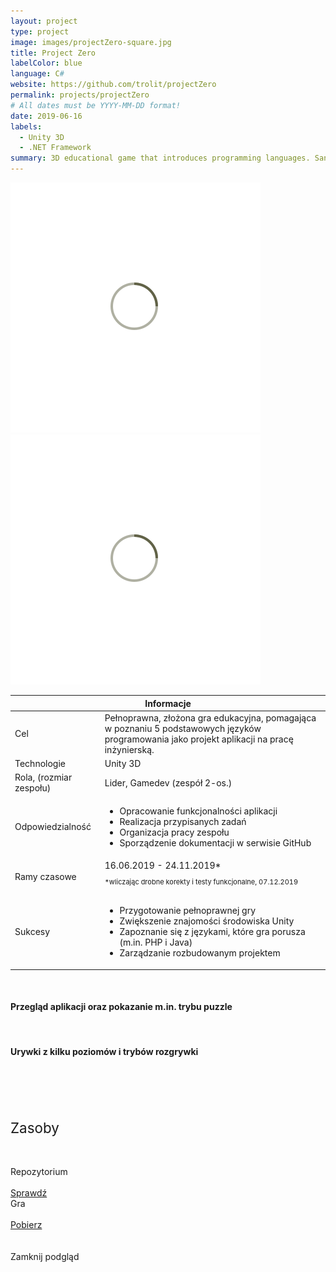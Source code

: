 ```yaml
---
layout: project
type: project
image: images/projectZero-square.jpg
title: Project Zero
labelColor: blue
language: C#
website: https://github.com/trolit/projectZero
permalink: projects/projectZero
# All dates must be YYYY-MM-DD format!
date: 2019-06-16
labels:
  - Unity 3D
  - .NET Framework
summary: 3D educational game that introduces programming languages. Sandbox, 40 levels, 4 minigames. Includes quite rich documentation :)
---
```


<div class="ui centered grid">
  <div class="fourteen wide column clickable" onclick="showModalWithImage(this)">
    <img class="ui image img-center" src="../images/oval.svg" data-echo="../images/projectZero-cover.jpg">
  </div>
  <div class="fourteen wide column clickable" onclick="showModalWithImage(this)">
    <img class="ui image img-center" src="../images/oval.svg" data-echo="../images/projectZero-cover-back.jpg">
  </div>
</div>

<table class="ui celled striped tablet stackable table">
  <thead>
    <tr><th colspan="3">
      Informacje
    </th>
  </tr></thead>
  <tbody>
    <tr>
      <td>
        <i class="info circle icon"></i> Cel
      </td>
      <td class="justify-text font-balooChettan2">Pełnoprawna, złożona gra edukacyjna, pomagająca w poznaniu 5 podstawowych języków programowania jako projekt aplikacji na pracę inżynierską.</td>
    </tr>
    <tr>
      <td>
        <i class="lab icon"></i> Technologie
      </td>
      <td>Unity 3D</td>
    </tr>
    <tr>
      <td class="collapsing">
        <i class="users icon"></i> Rola, (rozmiar zespołu)
      </td>
      <td class="font-balooChettan2">Lider, Gamedev (zespół 2-os.)</td>
    </tr>
    <tr>
      <td>
        <i class="setting icon"></i> Odpowiedzialność
      </td>
      <td>
      <ul class="font-balooChettan2">
        <li>Opracowanie funkcjonalności aplikacji</li>
        <li>Realizacja przypisanych zadań</li>
        <li>Organizacja pracy zespołu</li>
        <li>Sporządzenie dokumentacji w serwisie GitHub</li>
      </ul>
      </td>
    </tr>
    <tr>
      <td>
        <i class="clock icon"></i> Ramy czasowe
      </td>
      <td class="font-balooChettan2">16.06.2019 - 24.11.2019* <br> <p style="font-size: 11px">*wliczając drobne korekty i testy funkcjonalne, 07.12.2019</p></td>
    </tr>
    <tr>
      <td>
        <i class="star icon"></i> Sukcesy
      </td>
      <td class="font-balooChettan2">
        <ul>
          <li>Przygotowanie pełnoprawnej gry</li>
          <li>Zwiększenie znajomości środowiska Unity</li>
          <li>Zapoznanie się z językami, które gra porusza (m.in. PHP i Java)</li>
          <li>Zarządzanie rozbudowanym projektem</li>
        </ul>
      </td>
    </tr>
  </tbody>
</table>

<div class="swiper-container">
  <div class="swiper-wrapper">
    <div class="swiper-slide" style="background: url(../images/oval.svg) center center no-repeat; background-size: cover;" data-echo-background="../images/projectZero-img1.png"></div>
    <div class="swiper-slide" style="background: url(../images/oval.svg) center center no-repeat; background-size: cover;" data-echo-background="../images/projectZero-img2.png"></div>
    <div class="swiper-slide" style="background: url(../images/oval.svg) center center no-repeat; background-size: cover;" data-echo-background="../images/projectZero-img3.png"></div>
    <div class="swiper-slide" style="background: url(../images/oval.svg) center center no-repeat; background-size: cover;" data-echo-background="../images/projectZero-img4.png"></div>
    <div class="swiper-slide" style="background: url(../images/oval.svg) center center no-repeat; background-size: cover;" data-echo-background="../images/projectZero-img5.png"></div>
    <div class="swiper-slide" style="background: url(../images/oval.svg) center center no-repeat; background-size: cover;" data-echo-background="../images/projectZero-img6.png"></div>
    <div class="swiper-slide" style="background: url(../images/oval.svg) center center no-repeat; background-size: cover;" data-echo-background="../images/projectZero-img7.png"></div>
    <div class="swiper-slide" style="background: url(../images/oval.svg) center center no-repeat; background-size: cover;" data-echo-background="../images/projectZero-img8.png"></div>
    <div class="swiper-slide" style="background: url(../images/oval.svg) center center no-repeat; background-size: cover;" data-echo-background="../images/projectZero-img9.png"></div>
  </div>

  <!-- Add Pagination -->
  <div class="swiper-pagination"></div>
</div>

<!-- Initialize Swiper -->
<script src="../js/initialize-swiper.js"></script>

<br>

<h4>Przegląd aplikacji oraz pokazanie m.in. trybu puzzle</h4>

<div class="ui embed" data-source="youtube" data-id="W4FGTbqTwsY" > </div>

<br>

<h4>Urywki z kilku poziomów i trybów rozgrywki </h4>

<div class="ui embed" data-source="youtube" data-id="UtQ0g11_Juc" > </div>

<br>
<br>

<div class="ui placeholder segment">
  <div class="ui one column stackable center aligned grid">
    <p style="font-size: 160%; padding: 5% 0% 5% 0%;">Zasoby</p>
  </div>
  <div class="ui two column stackable center aligned grid">
    <div class="middle aligned row">
      <div class="column">
        <div class="ui icon header font-balooChettan2">
          <i class="github icon"></i>
          Repozytorium
        </div>
        <br>
        <a href="https://github.com/trolit/projectZero" target="_blank">
        <div class="ui animated csharp button" onclick="this.blur();" tabindex="0">
          <div class="visible content font-balooChettan2">Sprawdź</div>
          <div class="hidden content">
            <i class="right arrow icon"></i>
          </div>
        </div>
        </a>
      </div>
      <div class="column">
        <div class="ui icon header font-balooChettan2">
          <i class="chess knight icon"></i>
          Gra
        </div>
        <br>
        <a href="https://github.com/trolit/projectZero/releases/download/v0.92/ProjectZero_installer.exe" target="_blank">
        <div class="ui animated csharp button" onclick="this.blur();" tabindex="0">
          <div class="visible content font-balooChettan2">Pobierz</div>
          <div class="hidden content">
            <i class="right arrow icon"></i>
          </div>
        </div>
        </a>
      </div>
    </div>
  </div>
</div>

<!-- Image Modal -->
<div class="tiny modal">
  <div class="image content">
    <div class="ui huge image">
      <img id="imgPlaceholder" src="">
    </div>
  </div>
  <br/>
  <div class="actions">
    <div class="ui csharp left labeled icon button">
      Zamknij podgląd
      <i class="file image icon"></i>
    </div>
  </div>
</div>
